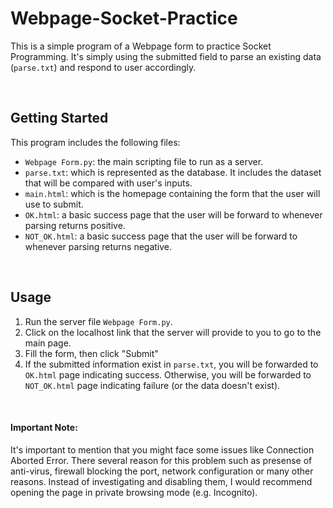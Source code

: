 # Webpage-Socket-Practice 
This is a simple program of a Webpage form to practice Socket Programming. It's simply using the submitted field to parse an existing data (```parse.txt```) and respond to user accordingly.


<br>

## Getting Started
This program includes the following files:
- ```Webpage Form.py```: the main scripting file to run as a server.
- ```parse.txt```: which is represented as the database. It includes the dataset that will be compared with user's inputs.
- ```main.html```: which is the homepage containing the form that the user will use to submit.
- ```OK.html```: a basic success page that the user will be forward to whenever parsing returns positive.
- ```NOT_OK.html```: a basic success page that the user will be forward to whenever parsing returns negative.


<br>

## Usage
1. Run the server file ```Webpage Form.py```.
2. Click on the localhost link that the server will provide to you to go to the main page.
3. Fill the form, then click "Submit"
4. If the submitted information exist in ```parse.txt```, you will be forwarded to ```OK.html``` page indicating success. Otherwise, you will be forwarded to ```NOT_OK.html``` page indicating failure (or the data doesn't exist).


<br>

#### Important Note: 
It's important to mention that you might face some issues like Connection Aborted Error. There several reason for this problem such as presense of anti-virus, firewall blocking the port, network configuration or many other reasons. Instead of investigating and disabling them, I would recommend opening the page in private browsing mode (e.g. Incognito).

